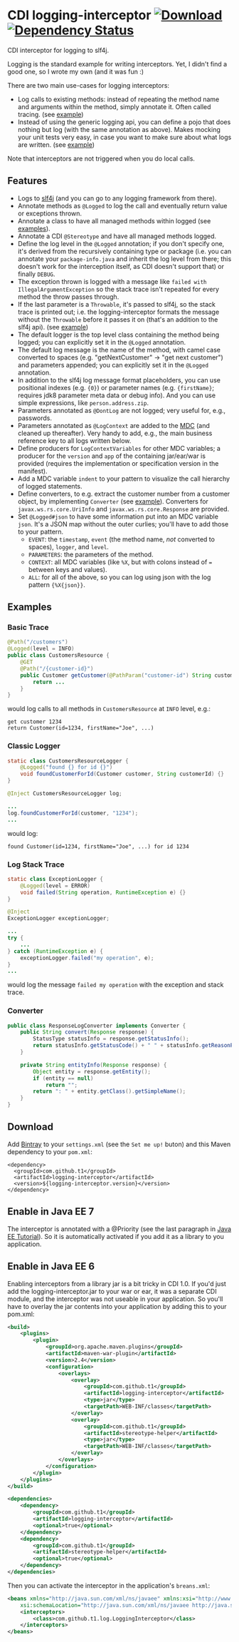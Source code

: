 # CDI logging-interceptor [ ![Download](https://api.bintray.com/packages/t1/javaee-helpers/logging-interceptor/images/download.png) ](https://bintray.com/t1/javaee-helpers/logging-interceptor/_latestVersion) [![Dependency Status](https://www.versioneye.com/user/projects/53fadf7fe09da36f93000607/badge.svg?style=flat)](https://www.versioneye.com/user/projects/53fadf7fe09da36f93000607)

CDI interceptor for logging to slf4j.

Logging is the standard example for writing interceptors. Yet, I didn't find a good one, so I wrote my own (and it was fun :)

There are two main use-cases for logging interceptors:

* Log calls to existing methods: instead of repeating the method name and arguments within the method, simply annotate it. Often called tracing. (see [example](#basic-trace))
* Instead of using the generic logging api, you can define a pojo that does nothing but log (with the same annotation as above). Makes mocking your unit tests very easy, in case you want to make sure about what logs are written. (see [example](#classic-logging))

Note that interceptors are not triggered when you do local calls.


## Features ##

* Logs to [slf4j](http://slf4j.org) (and you can go to any logging framework from there).
* Annotate methods as `@Logged` to log the call and eventually return value or exceptions thrown.
* Annotate a class to have all managed methods within logged (see [examples](#examples)).
* Annotate a CDI `@Stereotype` and have all managed methods logged.
* Define the log level in the `@Logged` annotation; if you don't specify one, it's derived from the recursively containing type or package (i.e. you can annotate your `package-info.java` and inherit the log level from there; this doesn't work for the interception itself, as CDI doesn't support that) or finally `DEBUG`.
* The exception thrown is logged with a message like `failed with IllegalArgumentException` so the stack trace isn't repeated for every method the throw passes through.
* If the last parameter is a `Throwable`, it's passed to slf4j, so the stack trace is printed out; i.e. the logging-interceptor formats the message without the `Throwable` before it passes it on (that's an addition to the slf4j api). (see [example](#log-stack-trace))
* The default logger is the top level class containing the method being logged; you can explicitly set it in the `@Logged` annotation.
* The default log message is the name of the method, with camel case converted to spaces (e.g. "getNextCustomer" -> "get next customer") and parameters appended; you can explicitly set it in the `@Logged` annotation.
* In addition to the slf4j log message format placeholders, you can use positional indexes (e.g. `{0}`) or parameter names (e.g. `{firstName}`; requires jdk8 parameter meta data or debug info). And you can use simple expressions, like `person.address.zip`.
* Parameters annotated as `@DontLog` are not logged; very useful for, e.g., passwords.
* Parameters annotated as `@LogContext` are added to the [MDC](http://slf4j.org/manual.html#mdc) (and cleaned up thereafter). Very handy to add, e.g., the main business reference key to all logs written below.
* Define producers for `LogContextVariables` for other MDC variables; a producer for the `version` and `app` of the containing jar/ear/war is provided (requires the implementation or specification version in the manifest).
* Add a MDC variable `indent` to your pattern to visualize the call hierarchy of logged statements.
* Define converters, to e.g. extract the customer number from a customer object, by implementing `Converter` (see [example](#converter)). Converters for `javax.ws.rs.core.UriInfo` and `javax.ws.rs.core.Response` are provided.
* Set `@Logged#json` to have some information put into an MDC variable `json`. It's a JSON map without the outer curlies; you'll have to add those to your pattern.
  * `EVENT`: the `timestamp`, `event` (the method name, _not_ converted to spaces), `logger`, and `level`.
  * `PARAMETERS`: the parameters of the method.
  * `CONTEXT`: all MDC variables (like `%X`, but with colons instead of `=` between keys and values).
  * `ALL`: for all of the above, so you can log using json with the log pattern `{%X{json}}`.

## Examples ##

### Basic Trace ###

```java
@Path("/customers")
@Logged(level = INFO)
public class CustomersResource {
	@GET
	@Path("/{customer-id}")
	public Customer getCustomer(@PathParam("customer-id") String customerId) {
		return ...
	}
}
```

would log calls to all methods in `CustomersResource` at `INFO` level, e.g.:

```
get customer 1234
return Customer(id=1234, firstName="Joe", ...)
```

### Classic Logger ###

```java
static class CustomersResourceLogger {
	@Logged("found {} for id {}")
	void foundCustomerForId(Customer customer, String customerId) {}
}

@Inject CustomersResourceLogger log;

...
log.foundCustomerForId(customer, "1234");
...
```

would log:

```
found Customer(id=1234, firstName="Joe", ...) for id 1234
```

### Log Stack Trace ###

```java
static class ExceptionLogger {
	@Logged(level = ERROR)
	void failed(String operation, RuntimeException e) {}
}

@Inject
ExceptionLogger exceptionLogger;

...
try {
	...
} catch (RuntimeException e) {
	exceptionLogger.failed("my operation", e);
}
...
```

would log the message `failed my operation` with the exception and stack trace.

### Converter ###

```java
public class ResponseLogConverter implements Converter {
    public String convert(Response response) {
        StatusType statusInfo = response.getStatusInfo();
        return statusInfo.getStatusCode() + " " + statusInfo.getReasonPhrase() + entityInfo(response);
    }

    private String entityInfo(Response response) {
        Object entity = response.getEntity();
        if (entity == null)
            return "";
        return ": " + entity.getClass().getSimpleName();
    }
}
```

## Download ##

Add [Bintray](https://bintray.com/t1/javaee-helpers/logging-interceptor) to your `settings.xml` (see the `Set me up!` buton) and this Maven dependency to your `pom.xml`:

```
<dependency>
  <groupId>com.github.t1</groupId>
  <artifactId>logging-interceptor</artifactId>
  <version>${logging-interceptor.version}</version>
</dependency>
```

## Enable in Java EE 7 ##

The interceptor is annotated with a @Priority (see the last paragraph in [Java EE Tutorial](http://docs.oracle.com/javaee/7/tutorial/doc/cdi-adv006.htm)). So it is automatically activated if you add it as a library to you application.

## Enable in Java EE 6 ##

Enabling interceptors from a library jar is a bit tricky in CDI 1.0. If you'd just add the logging-interceptor.jar to your war or ear, it was a separate CDI module, and the interceptor was not useable in your application. So you'll have to overlay the jar contents into your application by adding this to your pom.xml:

```xml
<build>
	<plugins>
		<plugin>
			<groupId>org.apache.maven.plugins</groupId>
			<artifactId>maven-war-plugin</artifactId>
			<version>2.4</version>
			<configuration>
				<overlays>
					<overlay>
						<groupId>com.github.t1</groupId>
						<artifactId>logging-interceptor</artifactId>
						<type>jar</type>
						<targetPath>WEB-INF/classes</targetPath>
					</overlay>
					<overlay>
						<groupId>com.github.t1</groupId>
						<artifactId>stereotype-helper</artifactId>
						<type>jar</type>
						<targetPath>WEB-INF/classes</targetPath>
					</overlay>
				</overlays>
			</configuration>
		</plugin>
	</plugins>
</build>

<dependencies>
	<dependency>
		<groupId>com.github.t1</groupId>
		<artifactId>logging-interceptor</artifactId>
		<optional>true</optional>
	</dependency>
	<dependency>
		<groupId>com.github.t1</groupId>
		<artifactId>stereotype-helper</artifactId>
		<optional>true</optional>
	</dependency>
</dependencies>
```

Then you can activate the interceptor in the application's `breans.xml`:

```xml
<beans xmlns="http://java.sun.com/xml/ns/javaee" xmlns:xsi="http://www.w3.org/2001/XMLSchema-instance"
	xsi:schemaLocation="http://java.sun.com/xml/ns/javaee http://java.sun.com/xml/ns/javaee/beans_1_0.xsd">
	<interceptors>
		<class>com.github.t1.log.LoggingInterceptor</class>
	</interceptors>
</beans>
```
